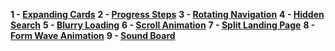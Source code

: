 **1 - [Expanding Cards](https://shidlikaty.github.io/SimpleProjects/1-Expanding%20cards/)**
**2 - [Progress Steps](https://shidlikaty.github.io/SimpleProjects/2%20-%20Progress%20Steps/)**
**3 - [Rotating Navigation](https://shidlikaty.github.io/SimpleProjects/3%20-%20Rotating%20Navigation/)**
**4 - [Hidden Search](https://shidlikaty.github.io/SimpleProjects/4%20-%20Hidden%20Search/)**
**5 - [Blurry Loading](https://shidlikaty.github.io/SimpleProjects/5%20-%20Blurry%20Loading/)**
**6 - [Scroll Animation](https://shidlikaty.github.io/SimpleProjects/6%20-%20Scroll%20Animation/)**
**7 - [Split Landing Page](https://shidlikaty.github.io/SimpleProjects/7%20-%20Split%20Landing%20Page/)**
**8 - [Form Wave Animation](https://shidlikaty.github.io/SimpleProjects/8%20-%20Form%20Wave%20Animation/)**
**9 - [Sound Board](https://shidlikaty.github.io/SimpleProjects/9%20-%20Sound%20Board/)**